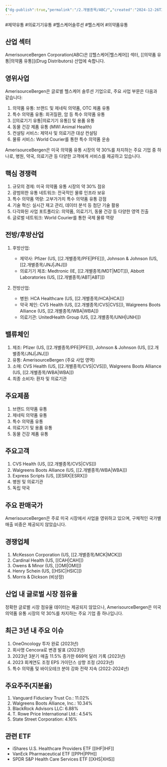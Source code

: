 ```yaml
---
{"dg-publish":true,"permalink":"/2.개별종목/ABC/","created":"2024-12-26T21:53:41.726+09:00","updated":"2025-07-29T21:37:04.243+09:00"}
---
```


#제약유통 #의료기기유통 #헬스케어솔루션 #헬스케어 #의약품유통

## 산업 섹터

AmerisourceBergen Corporation(ABC)은 [[헬스케어\|헬스케어]] 섹터, [[의약품 유통\|의약품 유통]](Drug Distributors) 산업에 속합니다.

## 영위사업

AmerisourceBergen은 글로벌 헬스케어 솔루션 기업으로, 주요 사업 부문은 다음과 같습니다:

1. 의약품 유통: 브랜드 및 제네릭 의약품, OTC 제품 유통
2. 특수 의약품 유통: 희귀질환, 암 등 특수 의약품 유통
3. [[의료기기 유통\|의료기기 유통]] 및 용품 유통
4. 동물 건강 제품 유통 (MWI Animal Health)
5. 컨설팅 서비스: 제약사 및 의료기관 대상 컨설팅
6. 물류 서비스: World Courier를 통한 특수 의약품 운송

AmerisourceBergen은 미국 의약품 유통 시장의 약 30%를 차지하는 주요 기업 중 하나로, 병원, 약국, 의료기관 등 다양한 고객에게 서비스를 제공하고 있습니다.

## 핵심 경쟁력

1. 규모의 경제: 미국 의약품 유통 시장의 약 30% 점유
2. 광범위한 유통 네트워크: 전국적인 물류 인프라 보유
3. 특수 의약품 역량: 고부가가치 특수 의약품 유통 강점
4. 기술 혁신: 실시간 재고 관리, 데이터 분석 등 첨단 기술 활용
5. 다각화된 사업 포트폴리오: 의약품, 의료기기, 동물 건강 등 다양한 영역 진출
6. 글로벌 네트워크: World Courier를 통한 국제 물류 역량

## 전방/후방산업

1. 후방산업:
    
    - 제약사: Pfizer (US, [[2.개별종목/PFE\|PFE]]), Johnson & Johnson (US, [[2.개별종목/JNJ\|JNJ]])
    - 의료기기 제조: Medtronic (IE, [[2.개별종목/MDT\|MDT]]), Abbott Laboratories (US, [[2.개별종목/ABT\|ABT]])
    
2. 전방산업:
    
    - 병원: HCA Healthcare (US, [[2.개별종목/HCA\|HCA]])
    - 약국 체인: CVS Health (US, [[2.개별종목/CVS\|CVS]]), Walgreens Boots Alliance (US, [[2.개별종목/WBA\|WBA]])
    - 의료기관: UnitedHealth Group (US, [[2.개별종목/UNH\|UNH]])
    

## 밸류체인

1. 제조: Pfizer (US, [[2.개별종목/PFE\|PFE]]), Johnson & Johnson (US, [[2.개별종목/JNJ\|JNJ]])
2. 유통: AmerisourceBergen (주요 사업 영역)
3. 소매: CVS Health (US, [[2.개별종목/CVS\|CVS]]), Walgreens Boots Alliance (US, [[2.개별종목/WBA\|WBA]])
4. 최종 소비자: 환자 및 의료기관

## 주요제품

1. 브랜드 의약품 유통
2. 제네릭 의약품 유통
3. 특수 의약품 유통
4. 의료기기 및 용품 유통
5. 동물 건강 제품 유통

## 주요고객

1. CVS Health (US, [[2.개별종목/CVS\|CVS]])
2. Walgreens Boots Alliance (US, [[2.개별종목/WBA\|WBA]])
3. Express Scripts (US, [[ESRX\|ESRX]])
4. 병원 및 의료기관
5. 독립 약국

## 주요 판매국가

AmerisourceBergen은 주로 미국 시장에서 사업을 영위하고 있으며, 구체적인 국가별 매출 비중은 제공되지 않았습니다.

## 경쟁업체

1. McKesson Corporation (US, [[2.개별종목/MCK\|MCK]])
2. Cardinal Health (US, [[CAH\|CAH]])
3. Owens & Minor (US, [[OMI\|OMI]])
4. Henry Schein (US, [[HSIC\|HSIC]])
5. Morris & Dickson (비상장)

## 산업 내 글로벌 시장 점유율

정확한 글로벌 시장 점유율 데이터는 제공되지 않았으나, AmerisourceBergen은 미국 의약품 유통 시장의 약 30%를 차지하는 주요 기업 중 하나입니다.

## 최근 3년 내 주요 이슈

1. OneOncology 투자 완료 (2023년)
2. 회사명 Cencora로 변경 발표 (2023년)
3. 2023년 3분기 매출 11.5% 증가한 669억 달러 기록 (2023년)
4. 2023 회계연도 조정 EPS 가이던스 상향 조정 (2023년)
5. 특수 의약품 및 바이오테크 분야 강화 전략 지속 (2022-2024년)

## 주요주주(지분율)

1. Vanguard Fiduciary Trust Co.: 11.02%
2. Walgreens Boots Alliance, Inc.: 10.34%
3. BlackRock Advisors LLC: 6.88%
4. T. Rowe Price International Ltd.: 4.54%
5. State Street Corporation: 4.16%

## 관련 ETF

- iShares U.S. Healthcare Providers ETF [[IHF\|IHF]]
- VanEck Pharmaceutical ETF [[PPH\|PPH]]
- SPDR S&P Health Care Services ETF [[XHS\|XHS]]